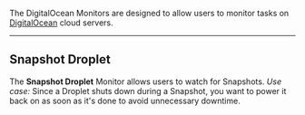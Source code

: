 The DigitalOcean Monitors are designed to allow users to monitor tasks on [DigitalOcean](https://www.digitalocean.com/) cloud servers.

---

## Snapshot Droplet

The **Snapshot Droplet** Monitor allows users to watch for Snapshots. *Use case:* Since a Droplet shuts down during a Snapshot, you want to power it back on as soon as it's done to avoid unnecessary downtime.